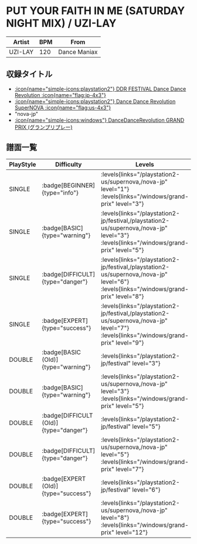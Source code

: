 # PUT YOUR FAITH IN ME (SATURDAY NIGHT MIX) / UZI-LAY

|Artist|BPM|From|
|------|---|----|
|UZI-LAY|120|Dance Maniax|

## 収録タイトル

- [:icon{name="simple-icons:playstation2"} DDR FESTIVAL Dance Dance Revolution :icon{name="flag:jp-4x3"}](/playstation2-jp/festival)
- [:icon{name="simple-icons:playstation2"} Dance Dance Revolution SuperNOVA :icon{name="flag:us-4x3"}](/playstation2-us/supernova)
- "nova-jp"
- [:icon{name="simple-icons:windows"} DanceDanceRevolution GRAND PRIX (グランプリプレー)](/windows/grand-prix)

## 譜面一覧

|PlayStyle|Difficulty|Levels|Notes|Movie|
|---------|----------|------|-----|-----|
|SINGLE| :badge[BEGINNER]{type="info"}| :levels{links="/playstation2-us/supernova,/nova-jp" level="1"}  :levels{links="/windows/grand-prix" level="3"}|78/0||
|SINGLE| :badge[BASIC]{type="warning"}| :levels{links="/playstation2-jp/festival,/playstation2-us/supernova,/nova-jp" level="3"} :levels{links="/windows/grand-prix" level="5"}|132/6||
|SINGLE| :badge[DIFFICULT]{type="danger"}| :levels{links="/playstation2-jp/festival,/playstation2-us/supernova,/nova-jp" level="6"} :levels{links="/windows/grand-prix" level="8"}|210/11||
|SINGLE| :badge[EXPERT]{type="success"}| :levels{links="/playstation2-jp/festival,/playstation2-us/supernova,/nova-jp" level="7"} :levels{links="/windows/grand-prix" level="9"}|252/12||
|DOUBLE| :badge[BASIC (Old)]{type="warning"}| :levels{links="/playstation2-jp/festival" level="3"}|111/13||
|DOUBLE| :badge[BASIC]{type="warning"}| :levels{links="/playstation2-us/supernova,/nova-jp" level="3"} :levels{links="/windows/grand-prix" level="5"}|123/4||
|DOUBLE| :badge[DIFFICULT (Old)]{type="danger"}| :levels{links="/playstation2-jp/festival" level="5"}|141/15||
|DOUBLE| :badge[DIFFICULT]{type="danger"}| :levels{links="/playstation2-us/supernova,/nova-jp" level="5"} :levels{links="/windows/grand-prix" level="7"}|199/3||
|DOUBLE| :badge[EXPERT (Old)]{type="success"}| :levels{links="/playstation2-jp/festival" level="6"}|175/12||
|DOUBLE| :badge[EXPERT]{type="success"}| :levels{links="/playstation2-us/supernova,/nova-jp" level="8"} :levels{links="/windows/grand-prix" level="12"}|281/4||
